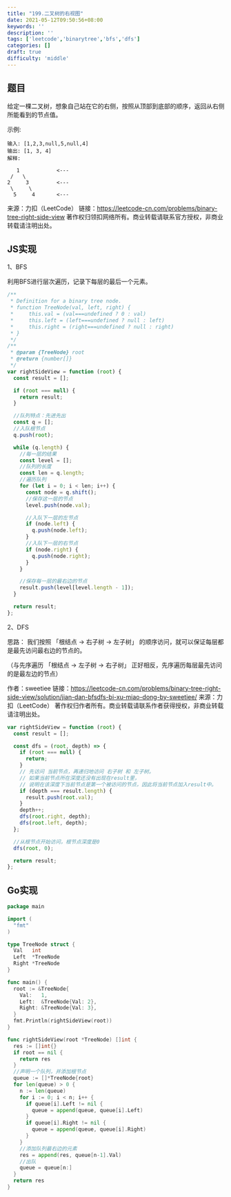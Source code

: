 ```yaml
---
title: "199.二叉树的右视图"
date: 2021-05-12T09:50:56+08:00
keywords: ''
description: ''
tags: ['leetcode','binarytree','bfs','dfs']
categories: []
draft: true
difficulty: 'middle'
---
```


## 题目

给定一棵二叉树，想象自己站在它的右侧，按照从顶部到底部的顺序，返回从右侧所能看到的节点值。

示例:
```
输入: [1,2,3,null,5,null,4]
输出: [1, 3, 4]
解释:

   1            <---
 /   \
2     3         <---
 \     \
  5     4       <---
```

来源：力扣（LeetCode）
链接：https://leetcode-cn.com/problems/binary-tree-right-side-view
著作权归领扣网络所有。商业转载请联系官方授权，非商业转载请注明出处。

## JS实现

1、BFS

利用BFS进行层次遍历，记录下每层的最后一个元素。

```javascript
/**
 * Definition for a binary tree node.
 * function TreeNode(val, left, right) {
 *     this.val = (val===undefined ? 0 : val)
 *     this.left = (left===undefined ? null : left)
 *     this.right = (right===undefined ? null : right)
 * }
 */
/**
 * @param {TreeNode} root
 * @return {number[]}
 */
var rightSideView = function (root) {
  const result = [];

  if (root === null) {
    return result;
  }

  //队列特点：先进先出
  const q = [];
  //入队根节点
  q.push(root);

  while (q.length) {
    //每一层的结果
    const level = [];
    //队列的长度
    const len = q.length;
    //遍历队列
    for (let i = 0; i < len; i++) {
      const node = q.shift();
      //保存这一层的节点 
      level.push(node.val);

      //入队下一层的左节点
      if (node.left) {
        q.push(node.left);
      }
      //入队下一层的右节点
      if (node.right) {
        q.push(node.right);
      }
    }

    //保存每一层的最右边的节点
    result.push(level[level.length - 1]);
  }

  return result;
};
```

2、DFS

思路： 我们按照 「根结点 -> 右子树 -> 左子树」 的顺序访问，就可以保证每层都是最先访问最右边的节点的。

（与先序遍历 「根结点 -> 左子树 -> 右子树」 正好相反，先序遍历每层最先访问的是最左边的节点）

作者：sweetiee
链接：https://leetcode-cn.com/problems/binary-tree-right-side-view/solution/jian-dan-bfsdfs-bi-xu-miao-dong-by-sweetiee/
来源：力扣（LeetCode）
著作权归作者所有。商业转载请联系作者获得授权，非商业转载请注明出处。

```javascript
var rightSideView = function (root) {
  const result = [];

  const dfs = (root, depth) => {
    if (root === null) {
      return;
    }
    // 先访问 当前节点，再递归地访问 右子树 和 左子树。
    // 如果当前节点所在深度还没有出现在result里，
    // 说明在该深度下当前节点是第一个被访问的节点，因此将当前节点加入result中。
    if (depth === result.length) {
      result.push(root.val);
    }
    depth++;
    dfs(root.right, depth);
    dfs(root.left, depth);
  };

  //从根节点开始访问，根节点深度是0
  dfs(root, 0);

  return result;
};
```

## Go实现

```go
package main

import (
  "fmt"
)

type TreeNode struct {
  Val   int
  Left  *TreeNode
  Right *TreeNode
}

func main() {
  root := &TreeNode{
    Val:   1,
    Left:  &TreeNode{Val: 2},
    Right: &TreeNode{Val: 3},
  }
  fmt.Println(rightSideView(root))
}

func rightSideView(root *TreeNode) []int {
  res := []int{}
  if root == nil {
    return res
  }
  //声明一个队列，并添加根节点
  queue := []*TreeNode{root}
  for len(queue) > 0 {
    n := len(queue)
    for i := 0; i < n; i++ {
      if queue[i].Left != nil {
        queue = append(queue, queue[i].Left)
      }
      if queue[i].Right != nil {
        queue = append(queue, queue[i].Right)
      }
    }
    //添加队列最右边的元素
    res = append(res, queue[n-1].Val)
    //出队
    queue = queue[n:]
  }
  return res
}
```
